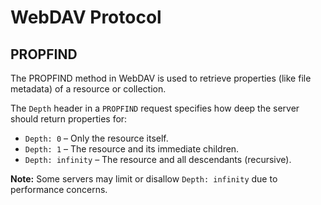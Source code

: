 # WebDAV Protocol

## PROPFIND
The PROPFIND method in WebDAV is used to retrieve properties (like file metadata) of a resource or collection.

The `Depth` header in a `PROPFIND` request specifies how deep the server should return properties for:

- `Depth: 0` – Only the resource itself.
- `Depth: 1` – The resource and its immediate children.
- `Depth: infinity` – The resource and all descendants (recursive).

**Note:** Some servers may limit or disallow `Depth: infinity` due to performance concerns.

